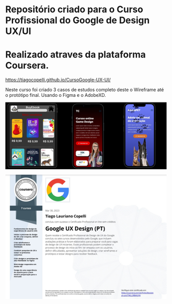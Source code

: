 
# Repositório criado para o Curso Profissional do Google de Design UX/UI 
# Realizado atraves da plataforma Coursera.

<https://tiagocopelli.github.io/CursoGoogle-UX-UI/>

Neste curso foi criado 3 casos de estudos completo 
deste o Wireframe até o protótipo final.
Usando o Figma e o AdobeXD.

![](img/portfolio/foto.PNG)



![](img/portfolio/Certificado.jpg)

